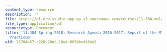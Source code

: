 ```yaml
---
content_type: resource
description: ''
file: https://ol-ocw-studio-app-qa.s3.amazonaws.com/courses/11-384-malaysia-sustainable-cities-practicum-spring-2018/25704a57c22828ec19e4005bbcd164e2_MIT11_384S18_2016Cohort.pdf
file_type: application/pdf
resourcetype: Document
title: '11.384 Spring 2018: Research Agenda 2016-2017: Report of the MIT-UTM 2016
  Practicum'
uid: 25704a57-c228-28ec-19e4-005bbcd164e2
---
```


